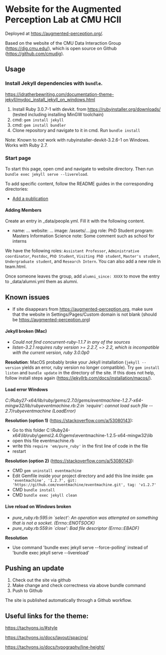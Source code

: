 # Website for the Augmented Perception Lab at CMU HCII

Deployed at https://augmented-perception.org/.

Based on the website of the CMU Data Interaction Group (https://dig.cmu.edu/), which is open source on Github (https://github.com/cmudig).

## Usage

### Install Jekyll dependencies with `bundle`.  
https://idratherbewriting.com/documentation-theme-jekyll/mydoc_install_jekyll_on_windows.html
1. Install Ruby 3.0.7-1 with devkit. from https://rubyinstaller.org/downloads/ (tested including installing MinGW toolchain)
2. cmd: `gem install jekyll`
3. cmd: `gem install bundler`
4. Clone repository and navigate to it in cmd. Run `bundle install`

Note: Known to _not_ work with rubyinstaller-devkit-3.2.6-1 on Windows. Works with Ruby 2.7.

### Start page
To start this page, open cmd and navigate to website directory. Then run `bundle exec jekyll serve --livereload`.

To add specific content, follow the README guides in the corresponding directories:

* [Add a publication](_publications)
<!-- * [Add a post](_posts) -->

#### Adding Members

Create an entry in _data/people.yml. Fill it with the following content.

- name: ...
  website: ...
  image: /assets/....jpg
  role: PhD Student
  program: Masters Information Science
  note: Some comment such as school for interns

We have the following roles: `Assistant Professor`, `Administrative coordinator`, `Postdoc`, `PhD Student`, `Visiting PhD student`, `Master's student`, `Undergraduate student`, and `Research Intern`. You can also add a new role in team.html.

Once someone leaves the group, add `alumni_since: XXXX` to move the entry to _data/alumni.yml them as alumni.

## Known issues

- If site disappears from https://augmented-perception.org, make sure that the website in Settings/Pages/Custom domain is not blank (should be https://augmented-perception.org)

#### Jekyll broken (Mac)
- *Could not find concurrent-ruby-1.1.7 in any of the sources*
- *listen-3.2.1 requires ruby version >= 2.2.7, ~> 2.2, which is incompatible with the current version, ruby 3.0.0p0*

**Resolution**: MacOS probably broke your Jekyll installation (`jekyll --version` yields an error, ruby version no longer compatible). Try `gem install listen` and `bundle update` in the directory of the site. If this does not help, follow install steps again (https://jekyllrb.com/docs/installation/macos/).

#### Load error Windows
*C:/Ruby27-x64/lib/ruby/gems/2.7.0/gems/eventmachine-1.2.7-x64-mingw32/lib/rubyeventmachine.rb:2:in `require': cannot load such file -- 2.7/rubyeventmachine (LoadError)*

**Resolution (option 1)** (https://stackoverflow.com/a/53080143): 
- Go to this folder C:\Ruby24-x64\lib\ruby\gems\2.4.0\gems\eventmachine-1.2.5-x64-mingw32\lib
- open this file eventmachine.rb
- write this `require 'em/pure_ruby'` in the first line of code in the file
- restart

**Resolution (option 2)** (https://stackoverflow.com/a/53080143): 
- CMD `gem uninstall eventmachine`
- Edit Gemfile inside your project directory and add this line inside: `gem 'eventmachine', '1.2.7', git: 'https://github.com/eventmachine/eventmachine.git', tag: 'v1.2.7'`
- CMD `bundle install`
- CMD `bundle exec jekyll clean`

#### Live reload on Windows broken
- *pure_ruby.rb:595:in `select': An operation was attempted on something that is not a socket. (Errno::ENOTSOCK)*
- *pure_ruby.rb:559:in `close': Bad file descriptor (Errno::EBADF)*

**Resolution**
- Use command 'bundle exec jekyll serve --force-polling' instead of 'bundle exec jekyll serve --livereload'

## Pushing an update

1. Check out the site via github
2. Make change and check correctness via above bundle command
3. Push to Github

The site is published automatically through a Github workflow.

## Useful links for the theme:

https://tachyons.io/#style

https://tachyons.io/docs/layout/spacing/

https://tachyons.io/docs/typography/line-height/
